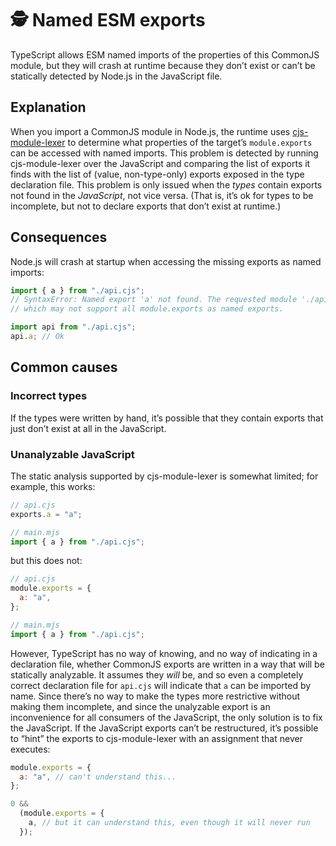 # 🕵️ Named ESM exports

TypeScript allows ESM named imports of the properties of this CommonJS module, but they will crash at runtime because they don’t exist or can’t be statically detected by Node.js in the JavaScript file.

## Explanation

When you import a CommonJS module in Node.js, the runtime uses [cjs-module-lexer](https://github.com/nodejs/cjs-module-lexer) to determine what properties of the target’s `module.exports` can be accessed with named imports. This problem is detected by running cjs-module-lexer over the JavaScript and comparing the list of exports it finds with the list of (value, non-type-only) exports exposed in the type declaration file. This problem is only issued when the _types_ contain exports not found in the _JavaScript_, not vice versa. (That is, it’s ok for types to be incomplete, but not to declare exports that don’t exist at runtime.)

## Consequences

Node.js will crash at startup when accessing the missing exports as named imports:

```ts
import { a } from "./api.cjs";
// SyntaxError: Named export 'a' not found. The requested module './api.cjs' is a CommonJS module,
// which may not support all module.exports as named exports.

import api from "./api.cjs";
api.a; // Ok
```

## Common causes

### Incorrect types

If the types were written by hand, it’s possible that they contain exports that just don’t exist at all in the JavaScript.

### Unanalyzable JavaScript

The static analysis supported by cjs-module-lexer is somewhat limited; for example, this works:

```js
// api.cjs
exports.a = "a";

// main.mjs
import { a } from "./api.cjs";
```

but this does not:

```js
// api.cjs
module.exports = {
  a: "a",
};

// main.mjs
import { a } from "./api.cjs";
```

However, TypeScript has no way of knowing, and no way of indicating in a declaration file, whether CommonJS exports are written in a way that will be statically analyzable. It assumes they _will_ be, and so even a completely correct declaration file for `api.cjs` will indicate that `a` can be imported by name. Since there’s no way to make the types more restrictive without making them incomplete, and since the unalyzable export is an inconvenience for all consumers of the JavaScript, the only solution is to fix the JavaScript. If the JavaScript exports can’t be restructured, it’s possible to “hint” the exports to cjs-module-lexer with an assignment that never executes:

```js
module.exports = {
  a: "a", // can't understand this...
};

0 &&
  (module.exports = {
    a, // but it can understand this, even though it will never run
  });
```
